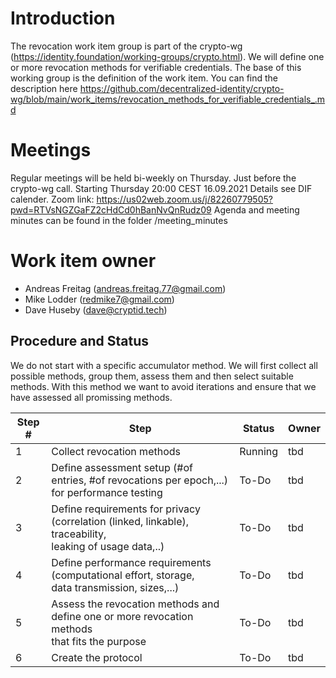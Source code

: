 # Introduction
The revocation work item group is part of the crypto-wg (https://identity.foundation/working-groups/crypto.html). 
We will define one or more revocation methods for verifiable credentials.
The base of this working group is the definition of the work item. You can find the description here https://github.com/decentralized-identity/crypto-wg/blob/main/work_items/revocation_methods_for_verifiable_credentials_.md

# Meetings
Regular meetings will be held bi-weekly on Thursday. Just before the crypto-wg call.
Starting Thursday 20:00 CEST 16.09.2021
Details see DIF calender.
Zoom link: https://us02web.zoom.us/j/82260779505?pwd=RTVsNGZGaFZ2cHdCd0hBanNvQnRudz09
Agenda and meeting minutes can be found in the folder /meeting_minutes

# Work item owner
- Andreas Freitag (andreas.freitag.77@gmail.com)
- Mike Lodder (redmike7@gmail.com)
- Dave Huseby (dave@cryptid.tech)

## Procedure and Status
We do not start with a specific accumulator method. We will first collect all possible methods, group them, assess them and then select suitable methods. 
With this method we want to avoid iterations and ensure that we have assessed all promissing methods.

| Step #| Step                                | Status      | Owner   |
|----   |---------                            |-------------|---------|
|1      |Collect revocation methods |Running|tbd|
|2      |Define assessment setup (#of entries, #of revocations per epoch,...)<br />for performance testing |To-Do|tbd|
|3      |Define requirements for privacy (correlation (linked, linkable), traceability,<br />leaking of usage data,..) |To-Do |tbd|
|4      |Define performance requirements (computational effort, storage,<br />data transmission, sizes,...)|To-Do|tbd|
|5      |Assess the revocation methods and define one or more revocation methods<br />that fits the purpose|To-Do|tbd|
|6      |Create the protocol|To-Do|tbd|
